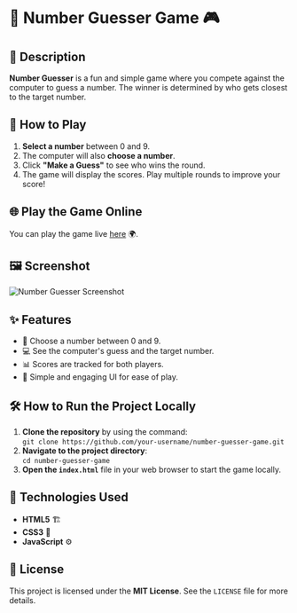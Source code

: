 # 🎯 Number Guesser Game 🎮

## 📝 Description
**Number Guesser** is a fun and simple game where you compete against the computer to guess a number. The winner is determined by who gets closest to the target number.

## 🚀 How to Play
1. **Select a number** between 0 and 9.
2. The computer will also **choose a number**.
3. Click **"Make a Guess"** to see who wins the round.
4. The game will display the scores. Play multiple rounds to improve your score!

## 🌐 Play the Game Online
You can play the game live [here](https://nowguesser.netlify.app/) 🌍.

## 🖼️ Screenshot
![Number Guesser Screenshot](./assets/images/number-guesser.png)

## ✨ Features
- 🎲 Choose a number between 0 and 9.
- 💻 See the computer's guess and the target number.
- 📊 Scores are tracked for both players.
- 🎨 Simple and engaging UI for ease of play.

## 🛠️ How to Run the Project Locally
1. **Clone the repository** by using the command:  
   `git clone https://github.com/your-username/number-guesser-game.git`
2. **Navigate to the project directory**:  
   `cd number-guesser-game`
3. **Open the `index.html`** file in your web browser to start the game locally.

## 🧰 Technologies Used
- **HTML5** 🏗️
- **CSS3** 🎨
- **JavaScript** ⚙️

## 📄 License
This project is licensed under the **MIT License**. See the `LICENSE` file for more details.
